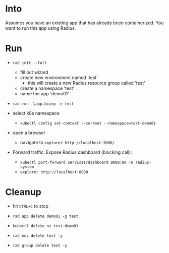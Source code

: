 # Into
Assumes you have an existing app that has already been containerized. 
You want to run this app using Radius.

# Run

- `rad init --full`
    - fill out wizard
    - create new environment named 'test'
      - this will create a new Radius resource group called 'test'
    - create a namespace 'test'
    - name the app 'demo01'
- `rad run .\app.bicep -e test`
- select k8s namespace
    - `kubectl config set-context --current --namespace=test-demo01`
- open a browser
    - navigate to `explorer http://localhost:3000/`

- Forward traffic:
    Expose Radius dashboard (blocking call):
    - `kubectl port-forward services/dashboard 8088:80 -n radius-system`
    - `explorer http://localhost:8088`
# Cleanup
- hit `CTRL+C` to stop
- `rad app delete demo01 -g test`
- `kubectl delete ns test-demo01`

- `rad env delete test -y`
- `rad group delete test -y`